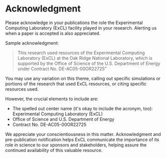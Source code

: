 # Acknowledgment

Please acknowledge in your publications the role the Experimental Computing Laboratory \(ExCL\) facility played in your research. Alerting us when a paper is accepted is also appreciated.

Sample acknowledgment:

> This research used resources of the Experimental Computing Laboratory \(ExCL\) at the Oak Ridge National Laboratory, which is supported by the Office of Science of the U.S. Department of Energy under Contract No. DE-AC05-00OR22725"

You may use any variation on this theme, calling out specific simulations or portions of the research that used ExCL resources, or citing specific resources used.

However, the crucial elements to include are:

* The spelled out center name \(it's okay to include the acronym, too\): Experimental Computing Laboratory \(ExCL\)
* Office of Science and U.S. Department of Energy
* Contract No. DE-AC05-00OR22725

We appreciate your conscientiousness in this matter. Acknowledgment and pre-publication notification helps ExCL communicate the importance of its role in science to our sponsors and stakeholders, helping assure the continued availability of this valuable resource.

